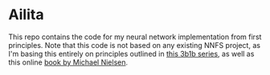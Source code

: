 # Ailita

This repo contains the code for my neural network implementation from first 
principles. Note that this code is not based on any existing NNFS project,
as I'm basing this entirely on principles outlined in 
[this 3b1b series](https://www.youtube.com/watch?v=aircAruvnKk&list=PLZHQObOWTQDNU6R1_67000Dx_ZCJB-3pi),
as well as this online 
[book by Michael Nielsen](http://neuralnetworksanddeeplearning.com/).
